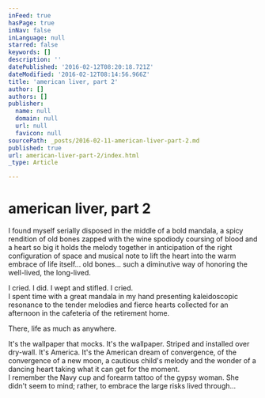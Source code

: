 ```yaml
---
inFeed: true
hasPage: true
inNav: false
inLanguage: null
starred: false
keywords: []
description: ''
datePublished: '2016-02-12T08:20:18.721Z'
dateModified: '2016-02-12T08:14:56.966Z'
title: 'american liver, part 2'
author: []
authors: []
publisher:
  name: null
  domain: null
  url: null
  favicon: null
sourcePath: _posts/2016-02-11-american-liver-part-2.md
published: true
url: american-liver-part-2/index.html
_type: Article

---
```

# american liver, part 2

I found myself serially disposed in the middle of a bold mandala, a spicy rendition of old bones zapped with the wine spodiody coursing of blood and a heart so big it holds the melody together in anticipation of the right configuration of space and musical note to lift the heart into the warm embrace of life itself... old bones... such a diminutive way of honoring the well-lived, the long-lived.
  
I cried. I did. I wept and stifled. I cried.  
I spent time with a great mandala in my hand presenting kaleidoscopic resonance to the tender melodies and fierce hearts collected for an afternoon in the cafeteria of the retirement home.
  
There, life as much as anywhere.
  
It's the wallpaper that mocks. It's the wallpaper. Striped and installed over dry-wall. It's America. It's the American dream of convergence, of the convergence of a new moon, a cautious child's melody and the wonder of a dancing heart taking what it can get for the moment.  
I remember the Navy cup and forearm tattoo of the gypsy woman. She didn't seem to mind; rather, to embrace the large risks lived through...